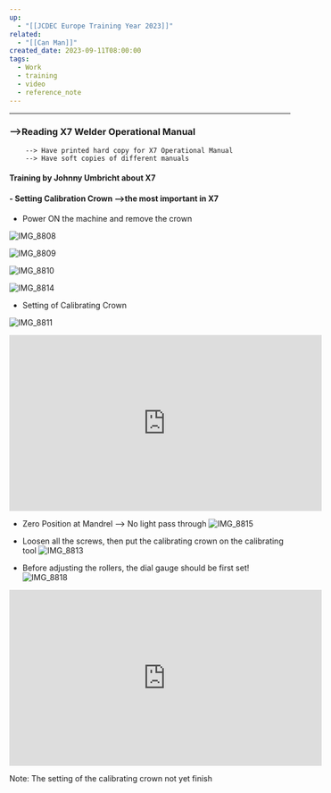 ```yaml
---
up:
  - "[[JCDEC Europe Training Year 2023]]"
related:
  - "[[Can Man]]"
created_date: 2023-09-11T08:00:00
tags:
  - Work
  - training
  - video
  - reference_note
---
```

---
### -->Reading X7 Welder Operational Manual
		--> Have printed hard copy for X7 Operational Manual
		--> Have soft copies of different manuals

#### Training by Johnny Umbricht about X7

#### - Setting Calibration Crown -->the most important in X7

- Power ON the machine and remove the crown

![IMG_8808](https://i.imgur.com/a3MQciR.jpg)

![IMG_8809](https://i.imgur.com/NcWA3p8.jpg)

![IMG_8810](https://i.imgur.com/1rD1uez.jpg)

![IMG_8814](https://i.imgur.com/HS3jDfs.jpg)

- Setting of Calibrating Crown

![IMG_8811](https://i.imgur.com/ylqsAzx.jpg)

<iframe width="560" height="315" src="https://www.youtube-nocookie.com/embed/pe9F7iEkMZc?si=0A5a0HPfQgilRcLy" title="YouTube video player" frameborder="0" allow="accelerometer; autoplay; clipboard-write; encrypted-media; gyroscope; picture-in-picture; web-share" allowfullscreen></iframe>

- Zero Position  at Mandrel
	--> No light pass through
![IMG_8815](https://i.imgur.com/kZnGJip.jpg)

- Loosen all the screws, then put the calibrating crown on the calibrating tool
![IMG_8813](https://i.imgur.com/uTAtkSA.jpg)

- Before adjusting the rollers, the dial gauge should be first set!
![IMG_8818](https://i.imgur.com/DAPb6zx.jpg)

<iframe width="560" height="315" src="https://www.youtube-nocookie.com/embed/n4o44QeTtns?si=CXmd_rF1xA8FIUtx" title="YouTube video player" frameborder="0" allow="accelerometer; autoplay; clipboard-write; encrypted-media; gyroscope; picture-in-picture; web-share" allowfullscreen></iframe>

Note: The setting of the calibrating crown not yet finish
